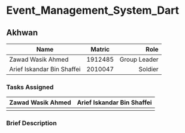 # Event_Management_System_Dart

## Akhwan


 
| Name        | Matric           | Role  |
| ------------- |:-------------:| -----:|
| Zawad Wasik Ahmed   | 1912485 | Group Leader |
| Arief Iskandar Bin Shaffei     |   2010047    |   Soldier |


### Tasks Assigned

| Zawad Wasik Ahmed   | Arief Iskandar Bin Shaffei |
| ------------- |:-------------:|
|               |                | 

 ### Brief Description 

